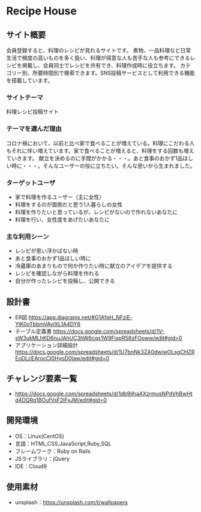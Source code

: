 # Recipe House

## サイト概要
会員登録すると、料理のレシピが見れるサイトです。
煮物、一品料理など日常生活で頻度の高いものを多く扱い、料理が得意な人も苦手な人も参考にできるレシピを掲載し、会員同士でレシピを共有でき、料理作成時に役立ちます。
カテゴリー別、所要時間別で検索できます。SNS投稿サービスとして利用できる機能を搭載しています。

### サイトテーマ
料理レシピ投稿サイト

### テーマを選んだ理由
コロナ禍において、以前と比べ家で食べることが増えている。料理にこだわる人もそれに伴い増えています。家で食べることが増えると、料理をする回数も増えていきます。
献立を決めるのに手間がかかる・・・。あと食事のおかず1品ほしい時に・・・。そんなユーザーの役に立ちたい。そんな思いから生まれました。

### ターゲットユーザ
- 家で料理を作るユーザー（主に女性）
- 料理をするのが面倒だと思う1人暮らしの女性
- 料理を作りたいと思っているが、レシピがないので作れないあなたに
- 料理を行い、女性度をあげたいあなたに

### 主な利用シーン
- レシピが思い浮かばない時
- あと食事のおかず1品ほしい時に
- 冷蔵庫のあまりもので何か作りたい時に献立のアイデアを提供する
- レシピを確認しながら料理を作れる
- 自分が作ったレシピを投稿し、公開できる

## 設計書
- ER図 https://app.diagrams.net/#G1AfqH_NFziE-YiK0oTbbmVAyIXL1A4DY6
- テーブル定義書 https://docs.google.com/spreadsheets/d/1V-sW3ukMLhKD6nuJAhUC3hW6cqx1W9FixpR58zFOoww/edit#gid=0
- アプリケーション詳細設計 https://docs.google.com/spreadsheets/d/1U7bnNk3ZA0dwiwOLsgCHZREoDLcEArocCI0HyoD0law/edit#gid=0

## チャレンジ要素一覧
- https://docs.google.com/spreadsheets/d/1db9jIhaAXzrmusNPdVhBwHtd4DQRg1BOufVsF2lFyJM/edit#gid=0

## 開発環境
- OS：Linux(CentOS)
- 言語：HTML,CSS,JavaScript,Ruby,SQL
- フレームワーク：Ruby on Rails
- JSライブラリ：jQuery
- IDE：Cloud9

## 使用素材
- unsplash：https://unsplash.com/t/wallpapers


